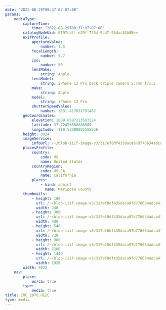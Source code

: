 ```yaml
---
date: "2022-08-29T09:37:07-07:00"
params:
    mediaType:
        captureTime:
            time: "2022-08-29T09:37:07-07:00"
        catalogNodeUid: 0197cbff-e29f-7254-9c47-93dac84b88ee
        exifProfile:
            apertureValue:
                number: 1.5
            focalLength:
                number: 5.7
            iso:
                number: 50
            lensMake:
                string: Apple
            lensModel:
                string: iPhone 13 Pro back triple camera 5.7mm f/1.5
            make:
                string: Apple
            model:
                string: iPhone 13 Pro
            shutterSpeedValue:
                number: 3831.417631791482
        geoCoordinates:
            elevation: 1808.8587223587224
            latitude: 37.72473888888889
            longitude: -119.53308055555556
        height: 3024
        imageService:
            infoUrl: /~/blob-iiif-image-v3/317ef0df435daca97d776634adca4178004bd67200d596f09fa6dd6b7c8de837/info.json
        placesProfile:
            country:
                code: US
                name: United States
            countryRegion:
                code: US-CA
                name: California
            places:
                - kind: admin2
                  name: Mariposa County
        thumbnails:
            - height: 180
              url: /~/blob-iiif-image-v3/317ef0df435daca97d776634adca4178004bd67200d596f09fa6dd6b7c8de837/full/240%2C180/0/default.jpg
              width: 240
            - height: 360
              url: /~/blob-iiif-image-v3/317ef0df435daca97d776634adca4178004bd67200d596f09fa6dd6b7c8de837/full/480%2C360/0/default.jpg
              width: 480
            - height: 540
              url: /~/blob-iiif-image-v3/317ef0df435daca97d776634adca4178004bd67200d596f09fa6dd6b7c8de837/full/720%2C540/0/default.jpg
              width: 720
            - height: 960
              url: /~/blob-iiif-image-v3/317ef0df435daca97d776634adca4178004bd67200d596f09fa6dd6b7c8de837/full/1280%2C960/0/default.jpg
              width: 1280
            - height: 1440
              url: /~/blob-iiif-image-v3/317ef0df435daca97d776634adca4178004bd67200d596f09fa6dd6b7c8de837/full/1920%2C1440/0/default.jpg
              width: 1920
        width: 4032
    nav:
        place:
            us/ca: true
        type:
            media: true
title: IMG_2976.HEIC
type: media
---
```


